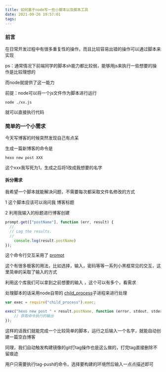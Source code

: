 ```yaml
---
title: 如何基于node写一些小脚本以及脚本工具
date: 2021-09-26 19:57:01
tags:
---
```


### 前言

在日常开发过程中有很多重复性的操作，而且比较容易出错的操作可以通过脚本来实现

ps：通常情况下前端同学的脚本sh能力都比较弱，能够用js来执行一些想要的操作是比较理想的

而node就提供了这一能力

前提：node可以将一个js文件作为脚本进行运行

```
node ./xx.js
```

就可以直接执行代码

### 简单的一个小需求

今天写博客的时候突然发现自己有点呆

生成一篇新博客的命令是

```
hexo new post XXX
```

这个xxx我写死为1，生成之后将1改成我想要的名字

#### 拆分需求

我希望一个脚本就能解决问题，不需要每次都采取文件名修改的方式

1 这个脚本应该可以询问我 博客标题

2 利用我输入的标题进行博客创建

```javascript
prompt.get(["postName"], function (err, result) {
  //
  // Log the results.
  //
	console.log(result.postName)
});
```

这个命令行交互采用了 [prompt](https://gitee.com/mirrors/node-prompt#usage)

这个有很多极客的用法，比如选择，输入，密码等等一系列小黑框常见的交互，这里简单的采取了输入的方式

利用这个库我们可以拿到之前想要的输入 ，这个可以有多个，看需求



处理脚本的话采用node自带的 [child_process](http://nodejs.cn/api/child_process.html)子进程来进行处理

```javascript
var exec = require("child_process").exec;

exec("hexo new post " + result.postName, function (error, stdout, stderr) {
    // 获取命令执行的输出
});
```



这样的话我们就能完成一个比较简单的脚本，运行之后输入一个名字，就能自动创建一篇空白博客

同理，我们自动触发构建镜像的git打tag操作也是这么做的，打完tag直接删除不留痕迹

用户只需要执行tag-push的命令，选择要构建的环境然后输入一点点描述即可
